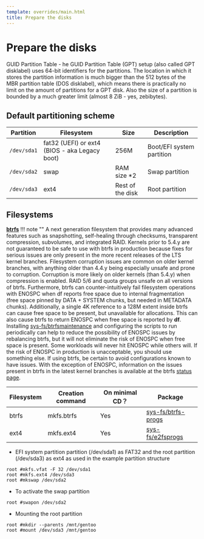 ```yaml
---
template: overrides/main.html
title: Prepare the disks
---
```


# Prepare the disks
GUID Partition Table - he GUID Partition Table (GPT) setup (also called GPT disklabel) uses 64-bit identifiers for the partitions. The location in which it stores the partition information is much bigger than the 512 bytes of the MBR partition table (DOS disklabel), which means there is practically no limit on the amount of partitions for a GPT disk. Also the size of a partition is bounded by a much greater limit (almost 8 ZiB - yes, zebibytes). 

## Default partitioning scheme
| Partition   | Filesystem   | Size  |  Description   |
| ----------- | -------------|-------|----------------|
| `/dev/sda1`   | fat32 (UEFI) or ext4 (BIOS - aka Legacy boot)   | 256M  | Boot/EFI system partition|
| `/dev/sda2`   | swap   |  RAM size \*2    | Swap partition  |  
| `/dev/sda3`   | ext4   |  Rest of the disk    | Root partition  |

## Filesystems
[**btrfs**](https://wiki.gentoo.org/wiki/Btrfs)
!!! note ""
    A next generation filesystem that provides many advanced features such as snapshotting, self-healing through checksums, transparent compression, subvolumes, and integrated RAID. Kernels prior to 5.4.y are not guaranteed to be safe to use with btrfs in production because fixes for serious issues are only present in the more recent releases of the LTS kernel branches. Filesystem corruption issues are common on older kernel branches, with anything older than 4.4.y being especially unsafe and prone to corruption. Corruption is more likely on older kernels (than 5.4.y) when compression is enabled. RAID 5/6 and quota groups unsafe on all versions of btrfs. Furthermore, btrfs can counter-intuitively fail filesystem operations with ENOSPC when df reports free space due to internal fragmentation (free space pinned by DATA + SYSTEM chunks, but needed in METADATA chunks). Additionally, a single 4K reference to a 128M extent inside btrfs can cause free space to be present, but unavailable for allocations. This can also cause btrfs to return ENOSPC when free space is reported by **df**. Installing [sys-fs/btrfsmaintenance](https://packages.gentoo.org/packages/sys-fs/btrfsmaintenance) and configuring the scripts to run periodically can help to reduce the possibility of ENOSPC issues by rebalancing btrfs, but it will not eliminate the risk of ENOSPC when free space is present. Some workloads will never hit ENOSPC while others will. If the risk of ENOSPC in production is unacceptable, you should use something else. If using btrfs, be certain to avoid configurations known to have issues. With the exception of ENOSPC, information on the issues present in btrfs in the latest kernel branches is available at the btrfs [status page](https://btrfs.readthedocs.io/en/latest/Status.html).

| Filesystem    | Creation command    | On minimal CD？    | Package   |
| --------      | ---------------     | ---------------    |  ------   |
| btrfs     | mkfs.btrfs    | Yes   | [sys-fs/btrfs-progs](https://packages.gentoo.org/packages/sys-fs/btrfs-progs)   |   
| ext4      | mkfs.ext4     | Yes   | [sys-fs/e2fsprogs](https://packages.gentoo.org/packages/sys-fs/e2fsprogs)     |

- EFI system partition partition (/dev/sda1) as FAT32 and the root partition (/dev/sda3) as ext4 as used in the example partition structure
```shell
root #mkfs.vfat -F 32 /dev/sda1
root #mkfs.ext4 /dev/sda3
root #mkswap /dev/sda2
```
- To activate the swap partition
```shell
root #swapon /dev/sda2
```

- Mounting the root partition
```shell
root #mkdir --parents /mnt/gentoo
root #mount /dev/sda3 /mnt/gentoo
```
